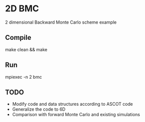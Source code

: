 # 2D BMC
2 dimensional Backward Monte Carlo scheme example

## Compile

make clean && make

## Run

mpiexec -n 2 bmc

## TODO

- Modify code and data structures according to ASCOT code
- Generalize the code to 6D
- Comparison with forward Monte Carlo and existing simulations